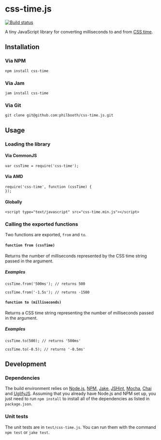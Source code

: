 # css-time.js

[![Build status][ci-image]][ci-status]

A tiny JavaScript library
for converting milliseconds
to and from [CSS time][csstime].

## Installation

### Via NPM

```
npm install css-time
```

### Via Jam

```
jam install css-time
```

### Via Git

```
git clone git@github.com:philbooth/css-time.js.git
```

## Usage

### Loading the library

#### Via CommonJS

```
var cssTime = require('css-time');
```

#### Via AMD

```
require('css-time', function (cssTime) {
});
```

#### Globally

```
<script type="text/javascript" src="css-time.min.js"></script>
```

### Calling the exported functions

Two functions are exported, `from` and `to`.

#### `function from (cssTime)`

Returns the number of milliseconds
represented by the CSS time string
passed in the argument.

##### Examples

```
cssTime.from('500ms'); // returns 500

cssTime.from('-1.5s'); // returns -1500
```

#### `function to (milliseconds)`

Returns a CSS time string
representing the number of milliseconds
passed in the argument.

##### Examples

```
cssTime.to(500); // returns '500ms'

cssTime.to(-0.5); // returns '-0.5ms'
```

## Development

### Dependencies

The build environment relies on
[Node.js][node],
[NPM],
[Jake],
[JSHint],
[Mocha],
[Chai] and
[UglifyJS].
Assuming that you already have Node.js and NPM set up,
you just need to run `npm install` to
install all of the dependencies as listed in `package.json`.

### Unit tests

The unit tests are in `test/css-time.js`.
You can run them with the command `npm test` or `jake test`.

[ci-image]: https://secure.travis-ci.org/philbooth/css-time.js.png?branch=master
[ci-status]: http://travis-ci.org/#!/philbooth/css-time.js
[csstime]: http://www.w3.org/TR/css3-values/#time
[node]: http://nodejs.org/
[npm]: https://npmjs.org/
[jake]: https://github.com/mde/jake
[jshint]: https://github.com/jshint/node-jshint
[mocha]: http://visionmedia.github.com/mocha
[chai]: http://chaijs.com/
[uglifyjs]: https://github.com/mishoo/UglifyJS

